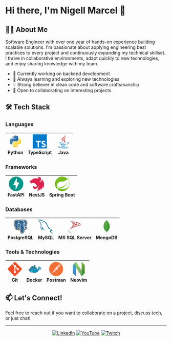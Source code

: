 # Hi there, I'm Nigell Marcel 👋

## 👨‍💻 About Me

Software Engineer with over one year of hands-on experience building scalable solutions. I'm passionate about applying engineering best practices to every project and continuously expanding my technical skillset. I thrive in collaborative environments, adapt quickly to new technologies, and enjoy sharing knowledge with my team.

- 🔭 Currently working on backend development
- 🌱 Always learning and exploring new technologies
- 💡 Strong believer in clean code and software craftsmanship
- 🤝 Open to collaborating on interesting projects

## 🛠️ Tech Stack

### Languages
| <img src="https://github.com/devicons/devicon/blob/master/icons/python/python-original.svg" width="45" height="45"/><br>**Python** | <img src="https://github.com/devicons/devicon/blob/master/icons/typescript/typescript-original.svg" width="45" height="45"/><br>**TypeScript** | <img src="https://github.com/devicons/devicon/blob/master/icons/java/java-original.svg" width="45" height="45"/><br>**Java** |
|:---:|:---:|:---:|

### Frameworks
| <img src="https://github.com/devicons/devicon/blob/master/icons/fastapi/fastapi-original.svg" width="45" height="45"/><br>**FastAPI** | <img src="https://github.com/devicons/devicon/blob/master/icons/nestjs/nestjs-original.svg" width="45" height="45"/><br>**NestJS** | <img src="https://github.com/devicons/devicon/blob/master/icons/spring/spring-original.svg" width="45" height="45"/><br>**Spring Boot** |
|:---:|:---:|:---:|

### Databases
| <img src="https://github.com/devicons/devicon/blob/master/icons/postgresql/postgresql-original.svg" width="45" height="45"/><br>**PostgreSQL** | <img src="https://github.com/devicons/devicon/blob/master/icons/mysql/mysql-original.svg" width="45" height="45"/><br>**MySQL** | <img src="https://github.com/devicons/devicon/blob/master/icons/microsoftsqlserver/microsoftsqlserver-original.svg" width="45" height="45"/><br>**MS SQL Server** | <img src="https://github.com/devicons/devicon/blob/master/icons/mongodb/mongodb-original.svg" width="45" height="45"/><br>**MongoDB** |
|:---:|:---:|:---:|:---:|

### Tools & Technologies
| <img src="https://github.com/devicons/devicon/blob/master/icons/git/git-original.svg" width="45" height="45"/><br>**Git** | <img src="https://github.com/devicons/devicon/blob/master/icons/docker/docker-original.svg" width="45" height="45"/><br>**Docker** | <img src="https://github.com/devicons/devicon/blob/master/icons/postman/postman-original.svg" width="45" height="45"/><br>**Postman** | <img src="https://github.com/devicons/devicon/blob/master/icons/neovim/neovim-original.svg" width="45" height="45"/><br>**Neovim** |
|:---:|:---:|:---:|:---:|

## 📫 Let's Connect!

Feel free to reach out if you want to collaborate on a project, discuss tech, or just chat!

---

<div align="center">
  
[![LinkedIn](https://img.shields.io/badge/linkedin-%231E77B5.svg?&style=for-the-badge&logo=linkedin&logoColor=white)](https://linkedin.com/in/nigell-marcel-jama-oyarvide-6998921a8)
[![YouTube](https://img.shields.io/badge/YouTube-red?style=for-the-badge&logo=youtube&logoColor=white)](https://www.youtube.com/@gokruzk)
[![Twitch](https://img.shields.io/badge/Twitch-%239146FF.svg?style=for-the-badge&logo=Twitch&logoColor=white)](https://www.twitch.tv/gokruzk)
</div>
